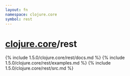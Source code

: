 ```yaml
---
layout: fn
namespace: clojure.core
symbol: rest
---
```


# [clojure.core](../)/rest

{% include 1.5.0/clojure.core/rest/docs.md %}
{% include 1.5.0/clojure.core/rest/examples.md %}
{% include 1.5.0/clojure.core/rest/src.md %}

